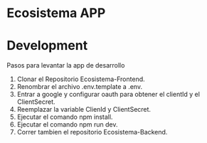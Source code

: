 # Ecosistema APP
# Development

Pasos para levantar la app de desarrollo

1. Clonar el Repositorio Ecosistema-Frontend.
2. Renombrar el archivo .env.template a .env.
3. Entrar a google y configurar oauth para obtener el clientId y el ClientSecret.
4. Reemplazar la variable ClienId y ClientSecret.
5. Ejecutar el comando npm install.
6. Ejecutar el comando npm run dev.
7. Correr tambien el repositorio Ecosistema-Backend.



